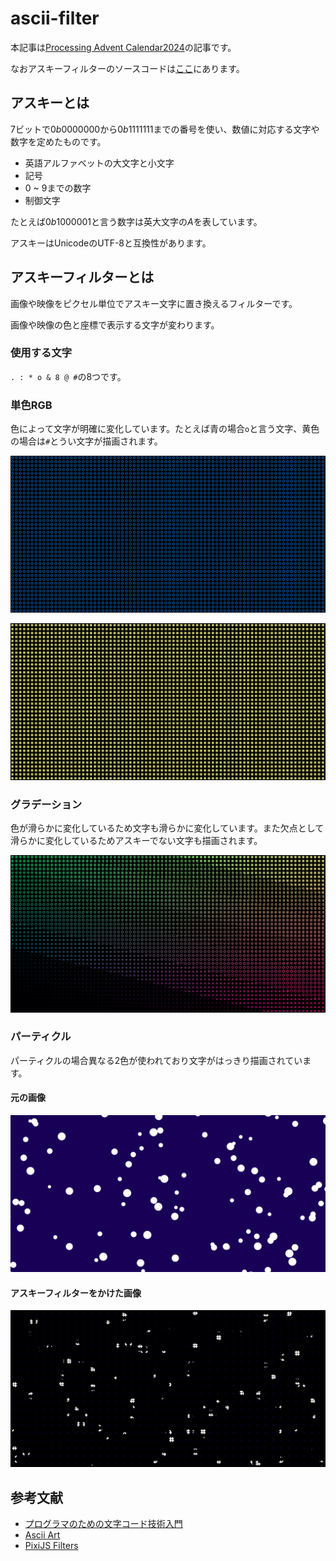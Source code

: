 # ascii-filter

本記事は[Processing Advent Calendar2024](https://adventar.org/calendars/9929)の記事です。

なおアスキーフィルターのソースコードは[ここ](https://github.com/ShingoHosoda/ascii-filter/blob/main/src/assets/shader/filter/ascii.fragle)にあります。

## アスキーとは

$7$ビットで$0b0000000$から$0b1111111$までの番号を使い、数値に対応する文字や数字を定めたものです。

- 英語アルファベットの大文字と小文字
- 記号
- $0$ ~ $9$までの数字
- 制御文字

たとえば$0b1000001$と言う数字は英大文字の$A$を表しています。

アスキーはUnicodeのUTF-8と互換性があります。

## アスキーフィルターとは

画像や映像をピクセル単位でアスキー文字に置き換えるフィルターです。

画像や映像の色と座標で表示する文字が変わります。

### 使用する文字

`. : * o & 8 @ #`の8つです。

### 単色RGB

色によって文字が明確に変化しています。たとえば青の場合```o```と言う文字、黄色の場合は```#```とうい文字が描画されます。

![青の文字oが描画されている画像](./image/Blue.png)

![黄色の文字#が描画されている画像](./image/Yellow.png)

### グラデーション

色が滑らかに変化しているため文字も滑らかに変化しています。また欠点として滑らかに変化しているためアスキーでない文字も描画されます。

![グラデーションにより文字も滑らかに変化している画像](./image/Gradation3.png)

### パーティクル

パーティクルの場合異なる2色が使われており文字がはっきり描画されています。

#### 元の画像

![アスキーフィルターをかける前の画像](./image/Particle1.png)

#### アスキーフィルターをかけた画像

![アスキーフィルターをかけた後の画像](./image/Particle2.png)

## 参考文献

- [プログラマのための文字コード技術入門](https://gihyo.jp/book/2019/978-4-297-10291-3)
- [Ascii Art](https://www.shadertoy.com/view/lssGDj)
- [PixiJS Filters](https://github.com/pixijs/filters/tree/main/src/ascii)
